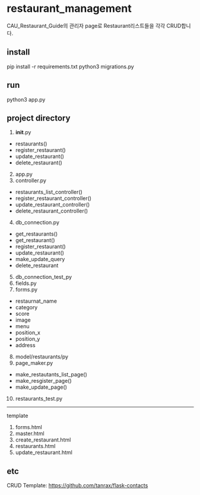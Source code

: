 # restaurant_management
CAU_Restaurant_Guide의 관리자 page로 Restaurant리스트들을 각각 CRUD합니다.
## install
pip install -r requirements.txt
python3 migrations.py
## run
python3 app.py
## project directory
1. __init__.py
* restaurants()
* register_restaurant()
* update_restaurant()
* delete_restaurant()
2. app.py
3. controller.py
* restaurants_list_controller()
* register_restaurant_controller()
* update_restaurant_controller()
* delete_restaurant_controller()
4. db_connection.py
* get_restaurants()
* get_restaurant()
* register_restaurant()
* update_restaurant()
* make_update_query
* delete_restaurant
5. db_connection_test_py
6. fields.py
7. forms.py
* restaurnat_name
* category
* score
* image
* menu
* position_x
* position_y
* address
8. model/restaurants/py
9. page_maker.py
* make_restautants_list_page()
* make_resgister_page()
* make_update_page()
10. restaurants_test.py
* * *
template 
1. forms.html
2. master.html
3. create_restaurant.html
4. restaurants.html
5. update_restaurant.html
## etc
CRUD Template: https://github.com/tanrax/flask-contacts
